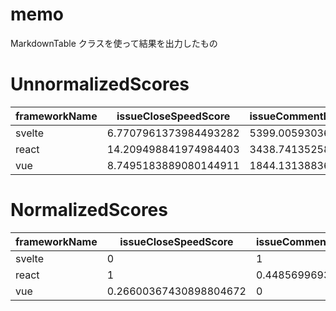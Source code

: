 # memo

MarkdownTable クラスを使って結果を出力したもの

# UnnormalizedScores

| frameworkName | issueCloseSpeedScore  | issueCommentByCollaboratorScore | abandonedScore        | maintenanceScore |
| ------------- | --------------------- | ------------------------------- | --------------------- | ---------------- |
| svelte        | 6.7707961373984493282 | 5399.0059303690517999           | 4734.190352005065526  | -                |
| react         | 14.209498841974984403 | 3438.7413525818868683           | 5505.421889081049773  | -                |
| vue           | 8.7495183889080144911 | 1844.1313883667138787           | 932.63762165717914332 | -                |

# NormalizedScores

| frameworkName | issueCloseSpeedScore   | issueCommentByCollaboratorScore | abandonedScore         | maintenanceScore       |
| ------------- | ---------------------- | ------------------------------- | ---------------------- | ---------------------- |
| svelte        | 0                      | 1                               | 0.83134311789642632879 | 0.16865688210357367121 |
| react         | 1                      | 0.44856996931233031074          | 1                      | 0.4485699693123303107  |
| vue           | 0.26600367430898804672 | 0                               | 0                      | 0.26600367430898804672 |
